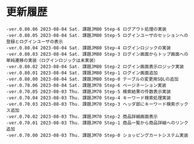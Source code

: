 # 更新履歴

	-ver.0.80.06 2023-08-04 Sat. 課題JM80 Step-6 ログアウト処理の実装
	-ver.0.80.05 2023-08-04 Sat. 課題JM80 Step-5 ログインユーザのセッションへの登録とログインユーザの表示
	-ver.0.80.04 2023-08-04 Sat. 課題JM80 Step-4 ログインロジックの実装
	-ver.0.80.03 2023-08-04 Sat. 課題JM80 Step-3 ログイン画面からトップ画面への単純遷移の実装（ログインロジックは未実装）
	-ver.0.80.02 2023-08-04 Sat. 課題JM80 Step-2 ログイン画面表示ロジック実装
	-ver.0.80.01 2023-08-04 Sat. 課題JM80 Step-1 ログイン画面追加
	-ver.0.80.00 2023-08-04 Sat. 課題JM80 Step-0 テーブルの変更用SQLの追加
	-ver.0.70.06 2023-08-04 Sat. 課題JM70 Step-6 ページネーション実装
	-ver.0.70.05 2023-08-03 Thu. 課題JM70 Step-5 検索結果の件数表示実装
	-ver.0.70.04 2023-08-03 Thu. 課題JM70 Step-4 キーワード検索処理実装
	-ver.0.70.03 2023-08-03 Thu. 課題JM70 Step-3 ヘッダ部にキーワード検索ボックス追加
	-ver.0.70.02 2023-08-03 Thu. 課題JM70 Step-2 商品詳細画面表示
	-ver.0.70.01 2023-08-03 Thu. 課題JM70 Step-1 商品一覧から商品詳細へのリンク追加
	-ver.0.70.00 2023-08-03 Thu. 課題JM70 Step-0 ショッピングカートシステム実装